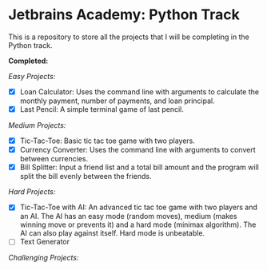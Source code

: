 # Jetbrains Academy: Python Track

This is a repository to store all the projects that I will be completing in the Python track.

**Completed:**

*Easy Projects:*

- [x] Loan Calculator: Uses the command line with arguments to calculate the monthly payment, number of payments, and loan principal.
- [x] Last Pencil: A simple terminal game of last pencil.

*Medium Projects:*

- [x] Tic-Tac-Toe: Basic tic tac toe game with two players.
- [x] Currency Converter: Uses the command line with arguments to convert between currencies.
- [x] Bill Splitter: Input a friend list and a total bill amount and the program will split the bill evenly between the friends.

*Hard Projects:*

- [x] Tic-Tac-Toe with AI: An advanced tic tac toe game with two players and an AI.
The AI has an easy mode (random moves), medium (makes winning move or prevents it) and a hard mode (minimax algorithm). The AI can also play against itself. Hard mode is unbeatable.
- [ ] Text Generator

*Challenging Projects:*


